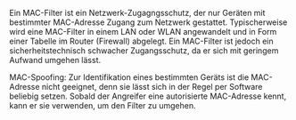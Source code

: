 Ein MAC-Filter ist ein Netzwerk-Zugagngsschutz, der nur Geräten mit bestimmter MAC-Adresse Zugang zum Netzwerk gestattet. Typischerweise wird eine MAC-Filter in einem LAN oder WLAN angewandelt und in Form einer Tabelle im Router (Firewall) abgelegt.
Ein MAC-Filter ist jedoch ein sicherheitstechnisch schwacher Zugangsschutz, da er sich mit geringem Aufwand umgehen lässt.

MAC-Spoofing:
	Zur Identifikation eines bestimmten Geräts ist die MAC-Adresse nicht geeignet, denn sie lässt sich in der Regel per Software beliebig setzen. Sobald der Angreifer eine autorisierte MAC-Adresse kennt, kann er sie verwenden, um den Filter zu umgehen.
	 